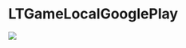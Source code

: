 # LTGameLocalGooglePlay
[![](https://jitpack.io/v/muyishuangfeng/LTGameLocalGooglePlay.svg)](https://jitpack.io/#muyishuangfeng/LTGameLocalGooglePlay)
